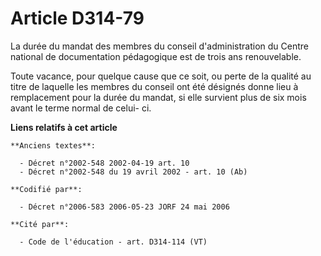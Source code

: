 # Article D314-79

La durée du mandat des membres du conseil d'administration du Centre national de documentation pédagogique est de trois ans
renouvelable.

Toute vacance, pour quelque cause que ce soit, ou perte de la qualité au titre de laquelle les membres du conseil ont été
désignés donne lieu à remplacement pour la durée du mandat, si elle survient plus de six mois avant le terme normal de celui-
ci.

**Liens relatifs à cet article**

	**Anciens textes**:

	  - Décret n°2002-548 2002-04-19 art. 10
	  - Décret n°2002-548 du 19 avril 2002 - art. 10 (Ab)

	**Codifié par**:

	  - Décret n°2006-583 2006-05-23 JORF 24 mai 2006

	**Cité par**:

	  - Code de l'éducation - art. D314-114 (VT)

